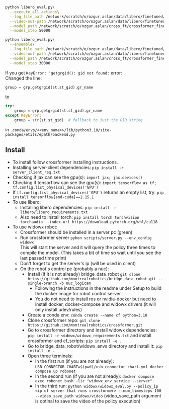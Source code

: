 ```bash
python libero_eval.py\
  --execute_all_actions\
  --log_file_path /network/scratch/o/ozgur.aslan/data/libero/finetuned/all_actions/50k/eval.log\
  --video-out-path /network/scratch/o/ozgur.aslan/data/libero/finetuned/all_actions/50k\
  --model_path /network/scratch/o/ozgur.aslan/cross_ft/crossformer_finetune/experiment_20250710_170012\
  --model_step 50000
```


```bash
python libero_eval.py\
  --ensemble\
  --log_file_path /network/scratch/o/ozgur.aslan/data/libero/finetuned/ensemble/30k/test.log\
  --video-out-path /network/scratch/o/ozgur.aslan/data/libero/finetuned/ensemble/30k\
  --model_path /network/scratch/o/ozgur.aslan/cross_ft/crossformer_finetune/experiment_20250710_170012\
  --model_step 30000
```

If you get ```KeyError: 'getgrgid(): gid not found:```  error:  
Changed the line:
```python 
group = grp.getgrgid(st.st_gid).gr_name
```
to
```python
try:
    group = grp.getgrgid(st.st_gid).gr_name
except KeyError:
    group = str(st.st_gid)  # fallback to just the GID string
```
in ```.conda/envs/<<env_name>>/lib/python3.10/site-packages/etils/epath/backend.py```


## Install
- To install follow crossformer installing instructions.
- Installing server-client dependencies: ```pip install -r server_client_req.txt ```
- Checking if jax can see the gpu(s): ```import jax; jax.devices() ```
- Checking if tensorflow can see the gpu(s): ```import tensorflow as tf; tf.config.list_physical_devices('GPU') ```
- If ```tf.config.list_physical_devices('GPU')``` returns an empty list, try: ```pip install tensorflow[and-cuda]==2.15.1 ```
- To use libero:
  - Installing libero dependencies: ```pip install -r libero/libero_requirements.txt ```
  - Also need to install torch: ```pip install torch torchvision torchaudio --index-url https://download.pytorch.org/whl/cu118 ```
- To use widowx robot:
  - Crossformer should be installed in a server pc (green)
  - Run crossformer server ```pyhon scripts/server.py --env_config widowx```   
This will start the server and it will query the policy three times to compile the model. (This takes a bit of time so wait until you see the last passed time print)
  - Don't forget to get the server's ip (will be used in client)
  - On the robot's control pc (probably a nuc):
    - Install (if it is not already) bridge_data_robot ```git clone https://github.com/montrealrobotics/bridge_data_robot.git --single-branch -b nuc_logicam```
      - Following the instructions in the readme under Setup to build the docker image for robot control server. 
      - You do not need to install ros or nvidia-docker but need to install docker, docker-compose and widowx drivers (it will only install udev/rules)
    - Create a conda env: ```conda create --name cf python=3.10```
    - Clone crossformer repo: ```git clone https://github.com/montrealrobotics/crossformer.git```
    - Go to crossformer directory and install widowx dependencies: ```pip install -r widowx/widowx_requirements.txt``` and install crossformer and cf_scripts: ```pip install -e .```
    - Go to bridge_data_robot/widowx_envs directory and install it: ```pip install -e .```
    - Open three terminals:
      - In the first run (if you are not already): ```USB_CONNECTOR_CHART=$(pwd)/usb_connector_chart.yml docker compose up robonet```
      - In the second run (if you are not already): ```docker compose exec robonet bash -lic "widowx_env_service --server"```
      - In the third run: ```python widowx/widowx_eval.py --policy_ip <ip of server that runs crossformer> --num_timesteps 100 --video_save_path widowx/video``` (video_save_path argument is optinal to save the video of the policy execution)
